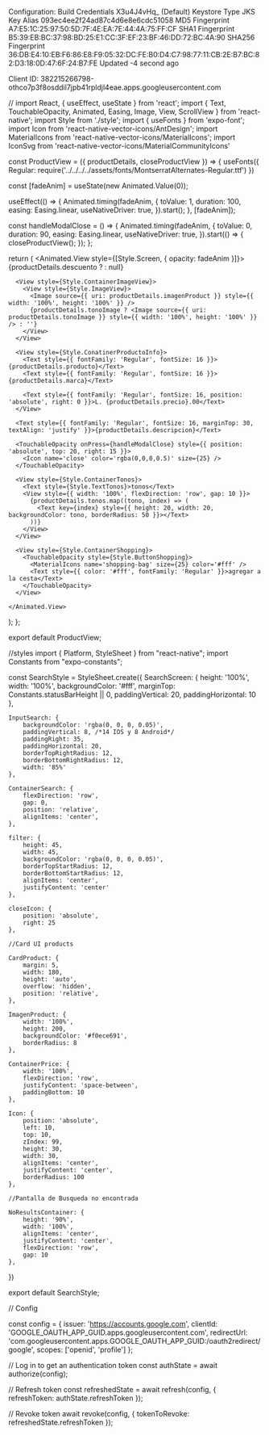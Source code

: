 Configuration: Build Credentials X3u4J4vHq_ (Default)
Keystore
Type                JKS
Key Alias           093ec4ee2f24ad87c4d6e8e6cdc51058
MD5 Fingerprint     A7:E5:1C:25:97:50:5D:7F:4E:EA:7E:44:4A:75:FF:CF
SHA1 Fingerprint    B5:39:EB:BC:37:98:BD:25:E1:CC:3F:EF:23:BF:46:DD:72:BC:4A:90
SHA256 Fingerprint  36:DB:E4:10:EB:F6:86:E8:F9:05:32:DC:FE:B0:D4:C7:98:77:11:CB:2E:B7:BC:82:D3:18:0D:47:6F:24:B7:FE
Updated             -4 second ago

Client ID:          382215266798-othco7p3f8osddil7jpb41rpldjl4eae.apps.googleusercontent.com


//
import React, { useEffect, useState } from 'react';
import { Text, TouchableOpacity, Animated, Easing, Image, View, ScrollView } from 'react-native';
import Style from './style';
import { useFonts } from 'expo-font';
import Icon from 'react-native-vector-icons/AntDesign';
import MaterialIcons from 'react-native-vector-icons/MaterialIcons';
import IconSvg from 'react-native-vector-icons/MaterialCommunityIcons'

const ProductView = ({ productDetails, closeProductView }) => {
  useFonts({
    Regular: require('../../../../assets/fonts/MontserratAlternates-Regular.ttf')
  })

  const [fadeAnim] = useState(new Animated.Value(0));

  useEffect(() => {
    Animated.timing(fadeAnim, {
      toValue: 1,
      duration: 100,
      easing: Easing.linear,
      useNativeDriver: true,
    }).start();
  }, [fadeAnim]);

  const handleModalClose = () => {
    Animated.timing(fadeAnim, {
      toValue: 0,
      duration: 90,
      easing: Easing.linear,
      useNativeDriver: true,
    }).start(() => {
      closeProductView();
    });
  };

  return (
    <Animated.View style={[Style.Screen, { opacity: fadeAnim }]}>
      {productDetails.descuento ? <IconSvg name='ticket-percent' size={25} color='#000' /> : null}

      <View style={Style.ContainerImageView}>
        <View style={Style.ImageView}>
          <Image source={{ uri: productDetails.imagenProduct }} style={{ width: '100%', height: '100%' }} />
          {productDetails.tonoImage ? <Image source={{ uri: productDetails.tonoImage }} style={{ width: '100%', height: '100%' }} /> : ''}
        </View>
      </View>

      <View style={Style.ConatinerProductoInfo}>
        <Text style={{ fontFamily: 'Regular', fontSize: 16 }}>{productDetails.producto}</Text>
        <Text style={{ fontFamily: 'Regular', fontSize: 16 }}>{productDetails.marca}</Text>

        <Text style={{ fontFamily: 'Regular', fontSize: 16, position: 'absolute', right: 0 }}>L. {productDetails.precio}.00</Text>
      </View>

      <Text style={{ fontFamily: 'Regular', fontSize: 16, marginTop: 30, textAlign: 'justify' }}>{productDetails.descripcion}</Text>

      <TouchableOpacity onPress={handleModalClose} style={{ position: 'absolute', top: 20, right: 15 }}>
        <Icon name='close' color='rgba(0,0,0,0.5)' size={25} />
      </TouchableOpacity>

      <View style={Style.ContainerTonos}>
        <Text style={Style.TextTonos}>tonos</Text>
        <View style={{ width: '100%', flexDirection: 'row', gap: 10 }}>
          {productDetails.tonos.map((tono, index) => (
            <Text key={index} style={{ height: 20, width: 20, backgroundColor: tono, borderRadius: 50 }}></Text>
          ))}
        </View>
      </View>

      <View style={Style.ContainerShopping}>
        <TouchableOpacity style={Style.ButtonShopping}>
          <MaterialIcons name='shopping-bag' size={25} color='#fff' />
          <Text style={{ color: '#fff', fontFamily: 'Regular' }}>agregar a la cesta</Text>
        </TouchableOpacity>
      </View>

    </Animated.View>
  );
};

export default ProductView;

//styles
import { Platform, StyleSheet } from "react-native";
import Constants from "expo-constants";

const SearchStyle = StyleSheet.create({
    SearchScreen: {
        height: '100%',
        width: '100%',
        backgroundColor: '#fff',
        marginTop: Constants.statusBarHeight || 0,
        paddingVertical: 20,
        paddingHorizontal: 10
    },

    InputSearch: {
        backgroundColor: 'rgba(0, 0, 0, 0.05)',
        paddingVertical: 8, /*14 IOS y 8 Android*/
        paddingRight: 35,
        paddingHorizontal: 20,
        borderTopRightRadius: 12,
        borderBottomRightRadius: 12,
        width: '85%'
    },

    ContainerSearch: {
        flexDirection: 'row',
        gap: 0,
        position: 'relative',
        alignItems: 'center',
    },

    filter: {
        height: 45,
        width: 45,
        backgroundColor: 'rgba(0, 0, 0, 0.05)',
        borderTopStartRadius: 12,
        borderBottomStartRadius: 12,
        alignItems: 'center', 
        justifyContent: 'center'
    },

    closeIcon: {
        position: 'absolute',
        right: 25
    },

    //Card UI products

    CardProduct: {
        margin: 5,
        width: 180,
        height: 'auto',
        overflow: 'hidden',
        position: 'relative',
    },

    ImagenProduct: {
        width: '100%',
        height: 200,
        backgroundColor: '#f0ece691',
        borderRadius: 8
    },

    ContainerPrice: {
        width: '100%',
        flexDirection: 'row',
        justifyContent: 'space-between',
        paddingBottom: 10
    },

    Icon: {
        position: 'absolute',
        left: 10,
        top: 10,
        zIndex: 99,
        height: 30,
        width: 30,
        alignItems: 'center',
        justifyContent: 'center',
        borderRadius: 100
    },

    //Pantalla de Busqueda no encontrada

    NoResultsContainer: {
        height: '90%',
        width: '100%',
        alignItems: 'center',
        justifyContent: 'center',
        flexDirection: 'row',
        gap: 10
    },
})

export default SearchStyle;

// Config

const config = {
  issuer: 'https://accounts.google.com',
  clientId: 'GOOGLE_OAUTH_APP_GUID.apps.googleusercontent.com',
  redirectUrl: 'com.googleusercontent.apps.GOOGLE_OAUTH_APP_GUID:/oauth2redirect/google',
  scopes: ['openid', 'profile']
};

// Log in to get an authentication token
const authState = await authorize(config);

// Refresh token
const refreshedState = await refresh(config, {
  refreshToken: authState.refreshToken
});

// Revoke token
await revoke(config, {
  tokenToRevoke: refreshedState.refreshToken
});
